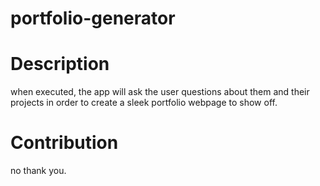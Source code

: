 # portfolio-generator

# Description
when executed, the app will ask the user questions about them and their projects in order to create a sleek portfolio webpage to show off.

# Contribution
no thank you.